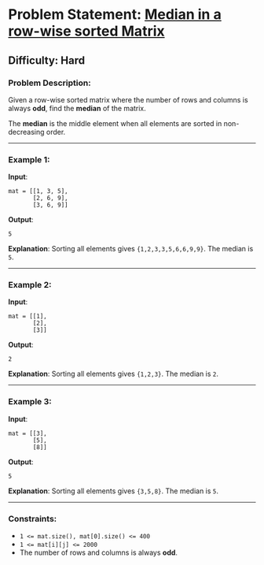 # Problem Statement: [Median in a row-wise sorted Matrix](https://www.geeksforgeeks.org/problems/median-in-a-row-wise-sorted-matrix1527/1)

## Difficulty: Hard

### Problem Description:

Given a row-wise sorted matrix where the number of rows and columns is always **odd**, find the **median** of the matrix.

The **median** is the middle element when all elements are sorted in non-decreasing order.

---

### Example 1:

**Input**:

```plaintext
mat = [[1, 3, 5],
       [2, 6, 9],
       [3, 6, 9]]
```

**Output**:

```plaintext
5
```

**Explanation**: Sorting all elements gives `{1,2,3,3,5,6,6,9,9}`. The median is `5`.

---

### Example 2:

**Input**:

```plaintext
mat = [[1],
       [2],
       [3]]
```

**Output**:

```plaintext
2
```

**Explanation**: Sorting all elements gives `{1,2,3}`. The median is `2`.

---

### Example 3:

**Input**:

```plaintext
mat = [[3],
       [5],
       [8]]
```

**Output**:

```plaintext
5
```

**Explanation**: Sorting all elements gives `{3,5,8}`. The median is `5`.

---

### Constraints:

- `1 <= mat.size(), mat[0].size() <= 400`
- `1 <= mat[i][j] <= 2000`
- The number of rows and columns is always **odd**.
